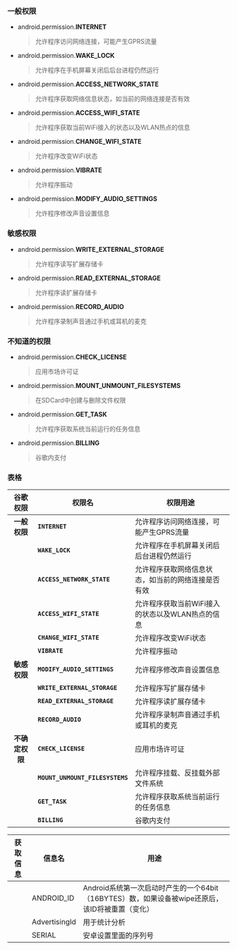 ### 一般权限
* android.permission.**INTERNET**
    >允许程序访问网络连接，可能产生GPRS流量
* android.permission.**WAKE_LOCK**
    >允许程序在手机屏幕关闭后后台进程仍然运行
* android.permission.**ACCESS_NETWORK_STATE**
    >允许程序获取网络信息状态，如当前的网络连接是否有效
* android.permission.**ACCESS_WIFI_STATE**
    >允许程序获取当前WiFi接入的状态以及WLAN热点的信息
* android.permission.**CHANGE_WIFI_STATE**
    >允许程序改变WiFi状态
* android.permission.**VIBRATE**
    >允许程序振动
* android.permission.**MODIFY_AUDIO_SETTINGS**
    >允许程序修改声音设置信息
### 敏感权限
* android.permission.**WRITE_EXTERNAL_STORAGE**
    >允许程序读写扩展存储卡
* android.permission.**READ_EXTERNAL_STORAGE**
    >允许程序读扩展存储卡
* android.permission.**RECORD_AUDIO**
    >允许程序录制声音通过手机或耳机的麦克
### 不知道的权限
* android.permission.**CHECK_LICENSE**
    >应用市场许可证
* android.permission.**MOUNT_UNMOUNT_FILESYSTEMS**
    >在SDCard中创建与删除文件权限
* android.permission.**GET_TASK**
    >允许程序获取系统当前运行的任务信息
* android.permission.**BILLING**
    >谷歌内支付



### 表格
| **谷歌权限**   | 权限名                          | 权限用途                                           |
| :------------: | ------------------------------- | -------------------------------------------------- |
| **一般权限**   | **`INTERNET`**                  | 允许程序访问网络连接，可能产生GPRS流量             |
|                | **`WAKE_LOCK`**                 | 允许程序在手机屏幕关闭后后台进程仍然运行           |
|                | **`ACCESS_NETWORK_STATE`**      | 允许程序获取网络信息状态，如当前的网络连接是否有效 |
|                | **`ACCESS_WIFI_STATE`**         | 允许程序获取当前WiFi接入的状态以及WLAN热点的信息   |
|                | **`CHANGE_WIFI_STATE`**         | 允许程序改变WiFi状态                               |
|                | **`VIBRATE`**                   | 允许程序振动                                       |
| **敏感权限**   | **`MODIFY_AUDIO_SETTINGS`**     | 允许程序修改声音设置信息                           |
|                | **`WRITE_EXTERNAL_STORAGE`**    | 允许程序写扩展存储卡                               |
|                | **`READ_EXTERNAL_STORAGE`**     | 允许程序读扩展存储卡                               |
|                | **`RECORD_AUDIO`**              | 允许程序录制声音通过手机或耳机的麦克               |
| **不确定权限** | **`CHECK_LICENSE`**             | 应用市场许可证                                     |
|                | **`MOUNT_UNMOUNT_FILESYSTEMS`** | 允许程序挂载、反挂载外部文件系统                   |
|                | **`GET_TASK`**                  | 允许程序获取系统当前运行的任务信息                 |
|                | **`BILLING`**                   | 谷歌内支付                                         |


| **获取信息** | 信息名        | 用途                                                                                            |
| ------------ | ------------- | ----------------------------------------------------------------------------------------------- |
|              | ANDROID_ID    | Android系统第一次启动时产生的一个64bit（16BYTES）数，如果设备被wipe还原后，该ID将被重置（变化） |
|              | AdvertisingId | 用于统计分析                                                                                    |
|              | SERIAL        | 安卓设置里面的序列号                                                                            |